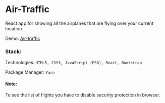 # Air-Traffic

React app for showing all the airplanes that are flying over your current location.

Demo: [Air-traffic](http://branqa.github.io/AirTraffic/)


### Stack:

Technologies: `HTML5, CSS3, JavaScript (ES6), React, Bootstrap`

Package Manager: `Yarn`

#### Note:
To see the list of flights you have to disable security protection in browser.





